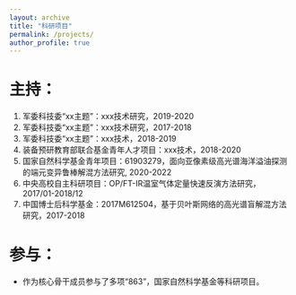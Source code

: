 ```yaml
---
layout: archive
title: "科研项目"
permalink: /projects/
author_profile: true
---
```



# 主持：
1. 军委科技委“xx主题”：xxx技术研究，2019-2020
2. 军委科技委“xx主题”：xxx技术研究，2017-2018
3. 军委科技委“xx主题”：xxx技术，2018-2019
4. 装备预研教育部联合基金青年人才项目：xxx技术，2018-2020
5. 国家自然科学基金青年项目：61903279，面向亚像素级高光谱海洋溢油探测的端元变异鲁棒解混方法研究, 2020-2022
6. 中央高校自主科研项目：OP/FT-IR温室气体定量快速反演方法研究，2017/01-2018/12
7. 中国博士后科学基金：2017M612504，基于贝叶斯网络的高光谱盲解混方法研究，2017-2018

# 参与：
* 作为核心骨干成员参与了多项“863”，国家自然科学基金等科研项目。
